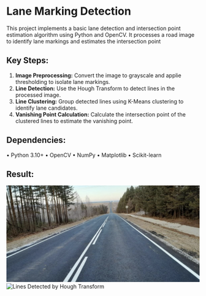 # Lane Marking Detection

This project implements a basic lane detection and intersection point estimation algorithm using Python and OpenCV. It processes a road image to identify lane markings and estimates the intersection point

## Key Steps:

1.  **Image Preprocessing:** Convert the image to grayscale and applie thresholding to isolate lane markings.
2.  **Line Detection:** Use the Hough Transform to detect lines in the processed image.
3.  **Line Clustering:** Group detected lines using K-Means clustering to identify lane candidates.
4.  **Vanishing Point Calculation:** Calculate the intersection point of the clustered lines to estimate the vanishing point.

## Dependencies:

•   Python 3.10+
•   OpenCV
•   NumPy
•   Matplotlib
•   Scikit-learn 

## Result:
![Original Image](assets/road1.png) 
![Lines Detected by Hough Transform](assets/road_1_out.png)